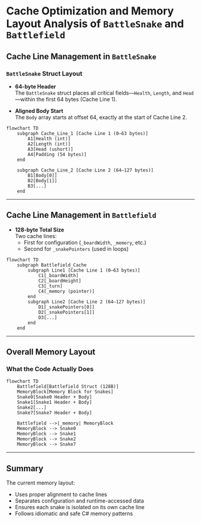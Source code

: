 # Cache Optimization and Memory Layout Analysis of `BattleSnake` and `Battlefield`

## Cache Line Management in `BattleSnake`

### `BattleSnake` Struct Layout

- **64-byte Header**  
  The `BattleSnake` struct places all critical fields—`Health`, `Length`, and `Head`—within the first 64 bytes (Cache Line 1).

- **Aligned Body Start**  
  The `Body` array starts at offset 64, exactly at the start of Cache Line 2.

```mermaid
flowchart TD
    subgraph Cache_Line_1 [Cache Line 1 (0–63 bytes)]
        A1[Health (int)]
        A2[Length (int)]
        A3[Head (ushort)]
        A4[Padding (54 bytes)]
    end

    subgraph Cache_Line_2 [Cache Line 2 (64–127 bytes)]
        B1[Body[0]]
        B2[Body[1]]
        B3[...]
    end
```

---

## Cache Line Management in `Battlefield`

- **128-byte Total Size**  
  Two cache lines:
  - First for configuration (`_boardWidth`, `_memory`, etc.)
  - Second for `_snakePointers` (used in loops)

```mermaid
flowchart TD
    subgraph Battlefield_Cache
        subgraph Line1 [Cache Line 1 (0–63 bytes)]
            C1[_boardWidth]
            C2[_boardHeight]
            C3[_turn]
            C4[_memory (pointer)]
        end
        subgraph Line2 [Cache Line 2 (64–127 bytes)]
            D1[_snakePointers[0]]
            D2[_snakePointers[1]]
            D3[...]
        end
    end
```

---

## Overall Memory Layout

### What the Code Actually Does

```mermaid
flowchart TD
    Battlefield[Battlefield Struct (128B)]
    MemoryBlock[Memory Block for Snakes]
    Snake0[Snake0 Header + Body]
    Snake1[Snake1 Header + Body]
    Snake2[...]
    Snake7[Snake7 Header + Body]

    Battlefield -->|_memory| MemoryBlock
    MemoryBlock --> Snake0
    MemoryBlock --> Snake1
    MemoryBlock --> Snake2
    MemoryBlock --> Snake7
```

---

## Summary

The current memory layout:

- Uses proper alignment to cache lines
- Separates configuration and runtime-accessed data
- Ensures each snake is isolated on its own cache line
- Follows idiomatic and safe C# memory patterns
